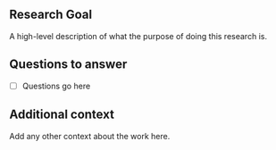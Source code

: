 ## Research Goal
A high-level description of what the purpose of doing this research is.

## Questions to answer
- [ ] Questions go here

## Additional context
Add any other context about the work here.
